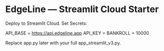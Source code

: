 # EdgeLine — Streamlit Cloud Starter

Deploy to Streamlit Cloud. Set Secrets:

API_BASE = https://api.edgeline.app
API_KEY  = <your key>
BANKROLL = 10000

Replace app.py later with your full app_streamlit_v3.py.
